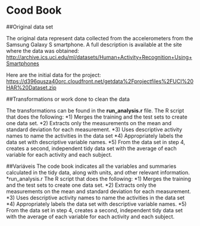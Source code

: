 ﻿# Cood Book

##Original data set

The original data represent data collected from the accelerometers from the Samsung Galaxy S smartphone. A full description is available at the site where the data was obtained:
<http://archive.ics.uci.edu/ml/datasets/Human+Activity+Recognition+Using+Smartphones>

Here are the initial data for the project:
<https://d396qusza40orc.cloudfront.net/getdata%2Fprojectfiles%2FUCI%20HAR%20Dataset.zip>


##Transformations or work done to clean the data

The transformations can be found in the **run_analysis.r** file. The R script that does the following:
*1) Merges the training and the test sets to create one data set.
*2) Extracts only the measurements on the mean and standard deviation for each measurement.
*3) Uses descriptive activity names to name the activities in the data set
*4) Appropriately labels the data set with descriptive variable names.
*5) From the data set in step 4, creates a second, independent tidy data set with the average of each variable for each activity and each subject.


##Variáveis
The code book  indicates all the variables and summaries calculated in the tidy data, along with units, and other relevant information.
*run_analysis.r
The R script that does the following:
*1) Merges the training and the test sets to create one data set.
*2) Extracts only the measurements on the mean and standard deviation for each measurement.
*3) Uses descriptive activity names to name the activities in the data set
*4) Appropriately labels the data set with descriptive variable names.
*5) From the data set in step 4, creates a second, independent tidy data set with the average of each variable for each activity and each subject.